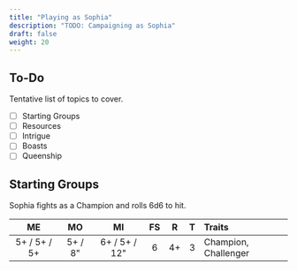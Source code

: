 ```yaml
---
title: "Playing as Sophia"
description: "TODO: Campaigning as Sophia"
draft: false
weight: 20
---
```


## To-Do

Tentative list of topics to cover.

- [ ] Starting Groups
- [ ] Resources
- [ ] Intrigue
- [ ] Boasts
- [ ] Queenship

## Starting Groups

Sophia fights as a Champion and rolls 6d6 to hit.

|      ME      |   MO    |      MI       |  FS   |   R   |   T   |        Traits        |
| :----------: | :-----: | :-----------: | :---: | :---: | :---: | :------------------- |
| 5+ / 5+ / 5+ | 5+ / 8" | 6+ / 5+ / 12" |   6   |  4+   |   3   | Champion, Challenger |
